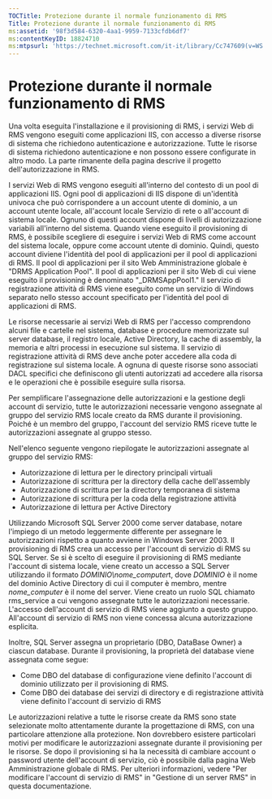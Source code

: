 ```yaml
---
TOCTitle: Protezione durante il normale funzionamento di RMS
Title: Protezione durante il normale funzionamento di RMS
ms:assetid: '98f3d584-6320-4aa1-9959-7133cfdb6df7'
ms:contentKeyID: 18824710
ms:mtpsurl: 'https://technet.microsoft.com/it-it/library/Cc747609(v=WS.10)'
---
```


Protezione durante il normale funzionamento di RMS
==================================================

Una volta eseguita l'installazione e il provisioning di RMS, i servizi Web di RMS vengono eseguiti come applicazioni IIS, con accesso a diverse risorse di sistema che richiedono autenticazione e autorizzazione. Tutte le risorse di sistema richiedono autenticazione e non possono essere configurate in altro modo. La parte rimanente della pagina descrive il progetto dell'autorizzazione in RMS.

I servizi Web di RMS vengono eseguiti all'interno del contesto di un pool di applicazioni IIS. Ogni pool di applicazioni di IIS dispone di un'identità univoca che può corrispondere a un account utente di dominio, a un account utente locale, all'account locale Servizio di rete o all'account di sistema locale. Ognuno di questi account dispone di livelli di autorizzazione variabili all'interno del sistema. Quando viene eseguito il provisioning di RMS, è possibile scegliere di eseguire i servizi Web di RMS come account del sistema locale, oppure come account utente di dominio. Quindi, questo account diviene l'identità del pool di applicazioni per il pool di applicazioni di RMS. Il pool di applicazioni per il sito Web Amministrazione globale è "DRMS Application Pool". Il pool di applicazioni per il sito Web di cui viene eseguito il provisioning è denominato "\_DRMSAppPool1." Il servizio di registrazione attività di RMS viene eseguito come un servizio di Windows separato nello stesso account specificato per l'identità del pool di applicazioni di RMS.

Le risorse necessarie ai servizi Web di RMS per l'accesso comprendono alcuni file e cartelle nel sistema, database e procedure memorizzate sul server database, il registro locale, Active Directory, la cache di assembly, la memoria e altri processi in esecuzione sul sistema. Il servizio di registrazione attività di RMS deve anche poter accedere alla coda di registrazione sul sistema locale. A ognuna di queste risorse sono associati DACL specifici che definiscono gli utenti autorizzati ad accedere alla risorsa e le operazioni che è possibile eseguire sulla risorsa. 

Per semplificare l'assegnazione delle autorizzazioni e la gestione degli account di servizio, tutte le autorizzazioni necessarie vengono assegnate al gruppo del servizio RMS locale creato da RMS durante il provisioning. Poiché è un membro del gruppo, l'account del servizio RMS riceve tutte le autorizzazioni assegnate al gruppo stesso.

Nell'elenco seguente vengono riepilogate le autorizzazioni assegnate al gruppo del servizio RMS:

-   Autorizzazione di lettura per le directory principali virtuali
-   Autorizzazione di scrittura per la directory della cache dell'assembly
-   Autorizzazione di scrittura per la directory temporanea di sistema
-   Autorizzazione di scrittura per la coda della registrazione attività
-   Autorizzazione di lettura per Active Directory

Utilizzando Microsoft SQL Server 2000 come server database, notare l'impiego di un metodo leggermente differente per assegnare le autorizzazioni rispetto a quanto avviene in Windows Server 2003. Il provisioning di RMS crea un accesso per l'account di servizio di RMS su SQL Server. Se si è scelto di eseguire il provisioning di RMS mediante l'account di sistema locale, viene creato un accesso a SQL Server utilizzando il formato *DOMINIO\\nome\_computer*t, dove *DOMINIO* è il nome del dominio Active Directory di cui il computer è membro, mentre *nome\_computer* è il nome del server. Viene creato un ruolo SQL chiamato rms\_service a cui vengono assegnate tutte le autorizzazioni necessarie. L'accesso dell'account di servizio di RMS viene aggiunto a questo gruppo. All'account di servizio di RMS non viene concessa alcuna autorizzazione esplicita.

Inoltre, SQL Server assegna un proprietario (DBO, DataBase Owner) a ciascun database. Durante il provisioning, la proprietà del database viene assegnata come segue:

-   Come DBO del database di configurazione viene definito l'account di dominio utilizzato per il provisioning di RMS.
-   Come DBO dei database dei servizi di directory e di registrazione attività viene definito l'account di servizio di RMS

Le autorizzazioni relative a tutte le risorse create da RMS sono state selezionate molto attentamente durante la progettazione di RMS, con una particolare attenzione alla protezione. Non dovrebbero esistere particolari motivi per modificare le autorizzazioni assegnate durante il provisioning per le risorse. Se dopo il provisioning si ha la necessità di cambiare account o password utente dell'account di servizio, ciò è possibile dalla pagina Web Amministrazione globale di RMS. Per ulteriori informazioni, vedere "Per modificare l'account di servizio di RMS" in "Gestione di un server RMS" in questa documentazione.
